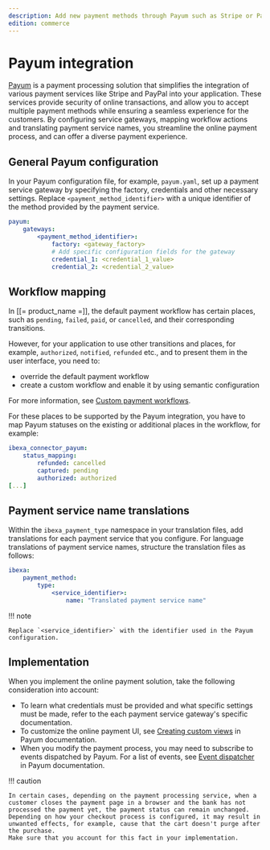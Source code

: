 ```yaml
---
description: Add new payment methods through Payum such as Stripe or PayPal.
edition: commerce
---
```


# Payum integration

[Payum](https://payum.gitbook.io/payum/) is a payment processing solution that simplifies the integration of various payment services like Stripe and PayPal into your application.
These services provide security of online transactions, and allow you to accept multiple payment methods while ensuring a seamless experience for the customers.
By configuring service gateways, mapping workflow actions and translating payment service names, you streamline the online payment process, and can offer a diverse payment experience.

## General Payum configuration

In your Payum configuration file, for example, `payum.yaml`, set up a payment service gateway by specifying the factory, credentials and other necessary settings.
Replace `<payment_method_identifier>` with a unique identifier of the method provided by the payment service.

```yaml
payum:
    gateways:
        <payment_method_identifier>:
            factory: <gateway_factory>
            # Add specific configuration fields for the gateway
            credential_1: <credential_1_value>
            credential_2: <credential_2_value>
```

## Workflow mapping

In [[= product_name =]], the default payment workflow has certain places, such as `pending`, `failed`, `paid`, or `cancelled`, and their corresponding transitions.

However, for your application to use other transitions and places, for example, `authorized`, `notified`, `refunded` etc., and to present them in the user interface, you need to:

- override the default payment workflow
- create a custom workflow and enable it by using semantic configuration

For more information, see [Custom payment workflows](configure_payment.md#custom-payment-workflows).

For these places to be supported by the Payum integration, you have to map Payum statuses on the existing or additional places in the workflow, for example:

```yaml
ibexa_connector_payum:
    status_mapping:
        refunded: cancelled
        captured: pending
        authorized: authorized
[...]
```

## Payment service name translations

Within the `ibexa_payment_type` namespace in your translation files, add translations for each payment service that you configure.
For language translations of payment service names, structure the translation files as follows:

```yaml
ibexa:
    payment_method:
        type:
            <service_identifier>:
                name: "Translated payment service name"

```

!!! note

    Replace `<service_identifier>` with the identifier used in the Payum configuration.

## Implementation

When you implement the online payment solution, take the following consideration into account:

- To learn what credentials must be provided and what specific settings must be made, refer to the each payment service gateway's specific documentation.
- To customize the online payment UI, see [Creating custom views](https://github.com/Payum/Payum/blob/master/docs/symfony/custom-payment-page.md) in Payum documentation.
- When you modify the payment process, you may need to subscribe to events dispatched by Payum.
For a list of events, see [Event dispatcher](https://github.com/Payum/Payum/blob/master/docs/event-dispatcher.md) in Payum documentation.


!!! caution

    In certain cases, depending on the payment processing service, when a customer closes the payment page in a browser and the bank has not processed the payment yet, the payment status can remain unchanged.
    Depending on how your checkout process is configured, it may result in unwanted effects, for example, cause that the cart doesn't purge after the purchase.
    Make sure that you account for this fact in your implementation.
